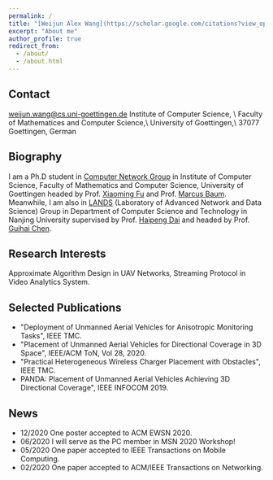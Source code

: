 ```yaml
---
permalink: /
title: "[Weijun Alex Wang](https://scholar.google.com/citations?view_op=list_works&hl=en&user=ApKD824AAAAJ)"
excerpt: "About me"
author_profile: true
redirect_from: 
  - /about/
  - /about.html
---
```

Contact
-----
weijun.wang@cs.uni-goettingen.de
Institute of Computer Science, \\
Faculty of Mathematices and Computer Science,\\
University of Goettingen,\\
37077 Goettingen, German
         
Biography
-----
I am a Ph.D student in [Computer Network Group](http://www.net.informatik.uni-goettingen.de/) in Institute of Computer Science, Faculty of Mathematics and Computer Science, University of Goettingen headed by Prof. [Xiaoming Fu](https://user.informatik.uni-goettingen.de/~fu/) and Prof. [Marcus Baum](https://www.uni-goettingen.de/de/523550.html). Meanwhile, I am also in [LANDS](https://cs.nju.edu.cn/lands/index.htm) (Laboratory of Advanced Network and Data Science) Group in Department of Computer Science and Technology in Nanjing University supervised by Prof. [Haipeng Dai](https://cs.nju.edu.cn/daihp/) and headed by Prof. [Guihai Chen](https://cs.nju.edu.cn/gchen/).

Research Interests
-----
Approximate Algorithm Design in UAV Networks, Streaming Protocol in Video Analytics System. 

Selected Publications
-----
* "Deployment of Unmanned Aerial Vehicles for Anisotropic Monitoring Tasks", IEEE TMC.
* "Placement of Unmanned Aerial Vehicles for Directional Coverage in 3D Space", IEEE/ACM ToN, Vol 28, 2020.
* "Practical Heterogeneous Wireless Charger Placement with Obstacles", IEEE TMC.
* PANDA: Placement of Unmanned Aerial Vehicles Achieving 3D Directional Coverage", IEEE INFOCOM 2019.

News
-----
* 12/2020 One poster accepted to ACM EWSN 2020.
* 06/2020 I will serve as the PC member in MSN 2020 Workshop!
* 05/2020 One paper accepted to IEEE Transactions on Mobile Computing.
* 02/2020 One paper accepted to ACM/IEEE Transactions on Networking.
